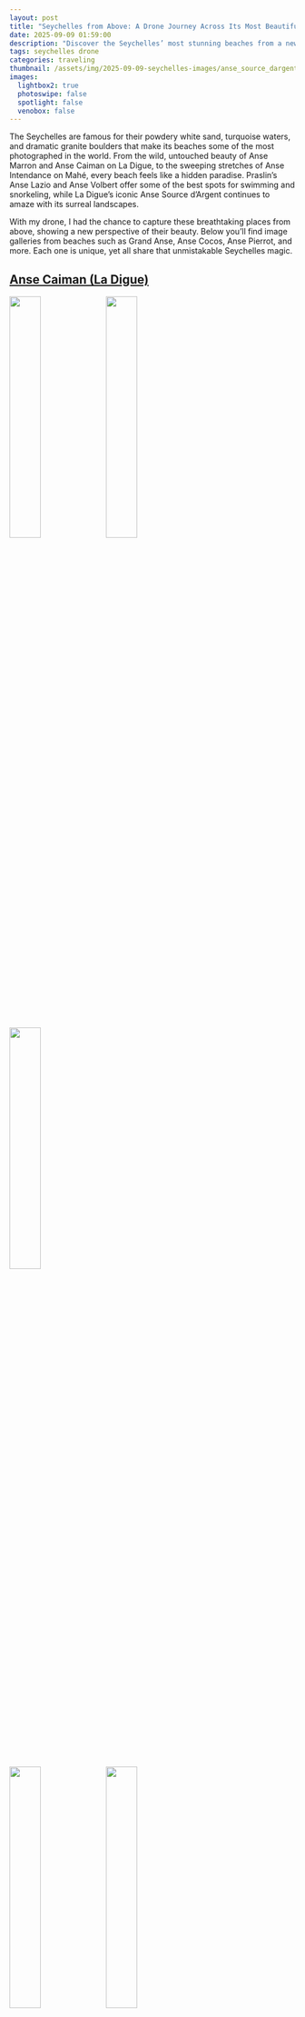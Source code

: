 ```yaml
---
layout: post
title: "Seychelles from Above: A Drone Journey Across Its Most Beautiful Beaches"
date: 2025-09-09 01:59:00
description: "Discover the Seychelles’ most stunning beaches from a new perspective. From the iconic Anse Source d’Argent on La Digue to the sweeping Anse Intendance on Mahé, these drone shots capture some of the islands’ breathtaking beauty."
tags: seychelles drone
categories: traveling
thumbnail: /assets/img/2025-09-09-seychelles-images/anse_source_dargent/DJI_0559-480.webp
images:
  lightbox2: true
  photoswipe: false
  spotlight: false
  venobox: false
---
```


The Seychelles are famous for their powdery white sand, turquoise waters, and dramatic granite boulders that make its beaches some of the most photographed in the world. From the wild, untouched beauty of Anse Marron and Anse Caiman on La Digue, to the sweeping stretches of Anse Intendance on Mahé, every beach feels like a hidden paradise. Praslin’s Anse Lazio and Anse Volbert offer some of the best spots for swimming and snorkeling, while La Digue’s iconic Anse Source d’Argent continues to amaze with its surreal landscapes.

With my drone, I had the chance to capture these breathtaking places from above, showing a new perspective of their beauty. Below you’ll find image galleries from beaches such as Grand Anse, Anse Cocos, Anse Pierrot, and more. Each one is unique, yet all share that unmistakable Seychelles magic.

## [Anse Caiman (La Digue)](https://www.google.com/maps/place/Anse+Caiman/@-4.3488765,55.8458481,14z/data=!4m6!3m5!1s0x231f92d6cb4682b7:0xa0949d275136fa8a!8m2!3d-4.3602468!4d55.8530639!16s%2Fg%2F1tnl3p7k?entry=ttu&g_ep=EgoyMDI1MDkwMy4wIKXMDSoASAFQAw%3D%3D)

<a href="/assets/img/2025-09-09-seychelles-images/anse_caiman/DJI_0895.JPG" data-lightbox="roadtrip"><img src="/assets/img/2025-09-09-seychelles-images/anse_caiman/DJI_0895-480.webp" width="33%"/></a>
<a href="/assets/img/2025-09-09-seychelles-images/anse_caiman/DJI_0943.JPG" data-lightbox="roadtrip"><img src="/assets/img/2025-09-09-seychelles-images/anse_caiman/DJI_0943-480.webp" width="33%"/></a>
<a href="/assets/img/2025-09-09-seychelles-images/anse_caiman/DJI_0950.JPG" data-lightbox="roadtrip"><img src="/assets/img/2025-09-09-seychelles-images/anse_caiman/DJI_0950-480.webp" width="33%"/></a>

<a href="/assets/img/2025-09-09-seychelles-images/anse_caiman/DJI_0953.JPG" data-lightbox="roadtrip"><img src="/assets/img/2025-09-09-seychelles-images/anse_caiman/DJI_0953-480.webp" width="33%"/></a>
<a href="/assets/img/2025-09-09-seychelles-images/anse_caiman/DJI_0959.JPG" data-lightbox="roadtrip"><img src="/assets/img/2025-09-09-seychelles-images/anse_caiman/DJI_0959-480.webp" width="33%"/></a>

---

## [Anse Cocos (La Digue)](https://www.google.com/maps/place/Anse+Cocos/@-4.3677962,55.8489772,17z/data=!3m1!4b1!4m6!3m5!1s0x231f9329314bd0cb:0xf2a567ca900dd4e1!8m2!3d-4.3673267!4d55.8537594!16s%2Fg%2F1vwgybzt?entry=ttu&g_ep=EgoyMDI1MDkwMy4wIKXMDSoASAFQAw%3D%3D)

<a href="/assets/img/2025-09-09-seychelles-images/anse_cocos/DJI_0358.JPG" data-lightbox="roadtrip"><img src="/assets/img/2025-09-09-seychelles-images/anse_cocos/DJI_0358-480.webp" width="33%"/></a>
<a href="/assets/img/2025-09-09-seychelles-images/anse_cocos/DJI_0479.JPG" data-lightbox="roadtrip"><img src="/assets/img/2025-09-09-seychelles-images/anse_cocos/DJI_0479-480.webp" width="33%"/></a>
<a href="/assets/img/2025-09-09-seychelles-images/anse_cocos/DJI_0482.JPG" data-lightbox="roadtrip"><img src="/assets/img/2025-09-09-seychelles-images/anse_cocos/DJI_0482-480.webp" width="33%"/></a>

<a href="/assets/img/2025-09-09-seychelles-images/anse_cocos/DJI_0486.JPG" data-lightbox="roadtrip"><img src="/assets/img/2025-09-09-seychelles-images/anse_cocos/DJI_0486-480.webp" width="33%"/></a>
<a href="/assets/img/2025-09-09-seychelles-images/anse_cocos/DJI_0505.JPG" data-lightbox="roadtrip"><img src="/assets/img/2025-09-09-seychelles-images/anse_cocos/DJI_0505-480.webp" width="33%"/></a>
<a href="/assets/img/2025-09-09-seychelles-images/anse_cocos/DJI_0520.JPG" data-lightbox="roadtrip"><img src="/assets/img/2025-09-09-seychelles-images/anse_cocos/DJI_0520-480.webp" width="33%"/></a>

<a href="/assets/img/2025-09-09-seychelles-images/anse_cocos/DJI_0531.JPG" data-lightbox="roadtrip"><img src="/assets/img/2025-09-09-seychelles-images/anse_cocos/DJI_0531-480.webp" width="33%"/></a>
<a href="/assets/img/2025-09-09-seychelles-images/anse_cocos/DJI_0536.JPG" data-lightbox="roadtrip"><img src="/assets/img/2025-09-09-seychelles-images/anse_cocos/DJI_0536-480.webp" width="33%"/></a>
<a href="/assets/img/2025-09-09-seychelles-images/anse_cocos/DJI_0540.JPG" data-lightbox="roadtrip"><img src="/assets/img/2025-09-09-seychelles-images/anse_cocos/DJI_0540-480.webp" width="33%"/></a>

<a href="/assets/img/2025-09-09-seychelles-images/anse_cocos/DJI_0551.JPG" data-lightbox="roadtrip"><img src="/assets/img/2025-09-09-seychelles-images/anse_cocos/DJI_0551-480.webp" width="33%"/></a>

---

## [Anse Grosse Roche (La Digue)](https://www.google.com/maps/place/Anse+Grosse+Roche/@14.4877431,-60.8175049,17z/data=!4m6!3m5!1s0x8c40274854e66da3:0xd7fe29d74febff5e!8m2!3d14.4877379!4d-60.81493!16s%2Fg%2F11sml8t4w0?entry=ttu&g_ep=EgoyMDI1MDkwMy4wIKXMDSoASAFQAw%3D%3D)

<a href="/assets/img/2025-09-09-seychelles-images/anse_grosse_roche/DJI_0026.JPG" data-lightbox="roadtrip"><img src="/assets/img/2025-09-09-seychelles-images/anse_grosse_roche/DJI_0026-480.webp" width="33%"/></a>

---

## [Anse Intendance (Mahé)](https://www.google.com/maps/place/Anse+Intendance/@-4.7851745,55.4939281,17z/data=!3m1!4b1!4m6!3m5!1s0x231e2a0eec1b68ff:0x346ef7970acba9f0!8m2!3d-4.7840006!4d55.4992692!16s%2Fg%2F11c55jtttj?entry=ttu&g_ep=EgoyMDI1MDkwMy4wIKXMDSoASAFQAw%3D%3D)

<a href="/assets/img/2025-09-09-seychelles-images/anse_intendance/DJI_0140.JPG" data-lightbox="roadtrip"><img src="/assets/img/2025-09-09-seychelles-images/anse_intendance/DJI_0140-480.webp" width="33%"/></a>
<a href="/assets/img/2025-09-09-seychelles-images/anse_intendance/DJI_0143.JPG" data-lightbox="roadtrip"><img src="/assets/img/2025-09-09-seychelles-images/anse_intendance/DJI_0143-480.webp" width="33%"/></a>
<a href="/assets/img/2025-09-09-seychelles-images/anse_intendance/DJI_0167.JPG" data-lightbox="roadtrip"><img src="/assets/img/2025-09-09-seychelles-images/anse_intendance/DJI_0167-480.webp" width="33%"/></a>

---

## [Anse Lazio (Praslin)](https://www.google.com/maps/place/Anse+Lazio/@-4.2936471,55.6912067,15z/data=!3m1!4b1!4m6!3m5!1s0x231ff05ad4683b45:0xb86dca89962a5d20!8m2!3d-4.2936687!4d55.7015064!16zL20vMGJ5Yzhj?entry=ttu&g_ep=EgoyMDI1MDkwMy4wIKXMDSoASAFQAw%3D%3D)

<a href="/assets/img/2025-09-09-seychelles-images/anse_lazio/DJI_0129.JPG" data-lightbox="roadtrip"><img src="/assets/img/2025-09-09-seychelles-images/anse_lazio/DJI_0129-480.webp" width="33%"/></a>
<a href="/assets/img/2025-09-09-seychelles-images/anse_lazio/DJI_0149-ed.png" data-lightbox="roadtrip"><img src="/assets/img/2025-09-09-seychelles-images/anse_lazio/DJI_0149-ed-480.webp" width="33%"/></a>
<a href="/assets/img/2025-09-09-seychelles-images/anse_lazio/DJI_0151.JPG" data-lightbox="roadtrip"><img src="/assets/img/2025-09-09-seychelles-images/anse_lazio/DJI_0151-480.webp" width="33%"/></a>

<a href="/assets/img/2025-09-09-seychelles-images/anse_lazio/DJI_0152.JPG" data-lightbox="roadtrip"><img src="/assets/img/2025-09-09-seychelles-images/anse_lazio/DJI_0152-480.webp" width="33%"/></a>
<a href="/assets/img/2025-09-09-seychelles-images/anse_lazio/DJI_0156.JPG" data-lightbox="roadtrip"><img src="/assets/img/2025-09-09-seychelles-images/anse_lazio/DJI_0156-480.webp" width="33%"/></a>

---

## [Anse Marron (La Digue)](https://www.google.com/maps/place/Anse+Marron/@-4.3839609,55.8392401,17z/data=!3m1!4b1!4m6!3m5!1s0x231fecb40d67dfbb:0x6004329062cf92e2!8m2!3d-4.3840956!4d55.8426331!16s%2Fg%2F1vy5dj7x?entry=ttu&g_ep=EgoyMDI1MDkwMy4wIKXMDSoASAFQAw%3D%3D)

<a href="/assets/img/2025-09-09-seychelles-images/anse_marron/DJI_0661.JPG" data-lightbox="roadtrip"><img src="/assets/img/2025-09-09-seychelles-images/anse_marron/DJI_0661-480.webp" width="33%"/></a>
<a href="/assets/img/2025-09-09-seychelles-images/anse_marron/DJI_0671.JPG" data-lightbox="roadtrip"><img src="/assets/img/2025-09-09-seychelles-images/anse_marron/DJI_0671-480.webp" width="33%"/></a>
<a href="/assets/img/2025-09-09-seychelles-images/anse_marron/DJI_0708.JPG" data-lightbox="roadtrip"><img src="/assets/img/2025-09-09-seychelles-images/anse_marron/DJI_0708-480.webp" width="33%"/></a>

---

## [Anse Pierrot (La Digue)](https://www.google.com/maps/place/Anse+Pierrot/@-4.3802703,55.8274859,17z/data=!3m1!4b1!4m6!3m5!1s0x231fecbf5bbc9e7b:0x8a3f269b53cb648!8m2!3d-4.3812085!4d55.8287272!16s%2Fg%2F1thqd4lx?entry=ttu&g_ep=EgoyMDI1MDkwMy4wIKXMDSoASAFQAw%3D%3D)

<a href="/assets/img/2025-09-09-seychelles-images/anse_pierrot/DJI_0799.JPG" data-lightbox="roadtrip"><img src="/assets/img/2025-09-09-seychelles-images/anse_pierrot/DJI_0799-480.webp" width="33%"/></a>
<a href="/assets/img/2025-09-09-seychelles-images/anse_pierrot/DJI_0803.JPG" data-lightbox="roadtrip"><img src="/assets/img/2025-09-09-seychelles-images/anse_pierrot/DJI_0803-480.webp" width="33%"/></a>
<a href="/assets/img/2025-09-09-seychelles-images/anse_pierrot/DJI_0819.JPG" data-lightbox="roadtrip"><img src="/assets/img/2025-09-09-seychelles-images/anse_pierrot/DJI_0819-480.webp" width="33%"/></a>

<a href="/assets/img/2025-09-09-seychelles-images/anse_pierrot/DJI_0842.JPG" data-lightbox="roadtrip"><img src="/assets/img/2025-09-09-seychelles-images/anse_pierrot/DJI_0842-480.webp" width="33%"/></a>
<a href="/assets/img/2025-09-09-seychelles-images/anse_pierrot/DJI_0855.JPG" data-lightbox="roadtrip"><img src="/assets/img/2025-09-09-seychelles-images/anse_pierrot/DJI_0855-480.webp" width="33%"/></a>

---

## [Anse Source d'Argent (La Digue)](https://www.google.com/maps/place/Anse+Source+d'Argent/@-4.3754502,55.8252084,17z/data=!3m1!4b1!4m6!3m5!1s0x231fecc3f887ed23:0x938a5b07587e9fbd!8m2!3d-4.3754556!4d55.8300793!16s%2Fg%2F11c6s4j80k?entry=ttu&g_ep=EgoyMDI1MDkwMy4wIKXMDSoASAFQAw%3D%3D)

<a href="/assets/img/2025-09-09-seychelles-images/anse_source_dargent/DJI_0280.JPG" data-lightbox="roadtrip"><img src="/assets/img/2025-09-09-seychelles-images/anse_source_dargent/DJI_0280-480.webp" width="33%"/></a>
<a href="/assets/img/2025-09-09-seychelles-images/anse_source_dargent/DJI_0285.JPG" data-lightbox="roadtrip"><img src="/assets/img/2025-09-09-seychelles-images/anse_source_dargent/DJI_0285-480.webp" width="33%"/></a>
<a href="/assets/img/2025-09-09-seychelles-images/anse_source_dargent/DJI_0291.JPG" data-lightbox="roadtrip"><img src="/assets/img/2025-09-09-seychelles-images/anse_source_dargent/DJI_0291-480.webp" width="33%"/></a>

<a href="/assets/img/2025-09-09-seychelles-images/anse_source_dargent/DJI_0293.JPG" data-lightbox="roadtrip"><img src="/assets/img/2025-09-09-seychelles-images/anse_source_dargent/DJI_0293-480.webp" width="33%"/></a>
<a href="/assets/img/2025-09-09-seychelles-images/anse_source_dargent/DJI_0321.JPG" data-lightbox="roadtrip"><img src="/assets/img/2025-09-09-seychelles-images/anse_source_dargent/DJI_0321-480.webp" width="33%"/></a>
<a href="/assets/img/2025-09-09-seychelles-images/anse_source_dargent/DJI_0360.JPG" data-lightbox="roadtrip"><img src="/assets/img/2025-09-09-seychelles-images/anse_source_dargent/DJI_0360-480.webp" width="33%"/></a>

<a href="/assets/img/2025-09-09-seychelles-images/anse_source_dargent/DJI_0367.JPG" data-lightbox="roadtrip"><img src="/assets/img/2025-09-09-seychelles-images/anse_source_dargent/DJI_0367-480.webp" width="33%"/></a>
<a href="/assets/img/2025-09-09-seychelles-images/anse_source_dargent/DJI_0427.JPG" data-lightbox="roadtrip"><img src="/assets/img/2025-09-09-seychelles-images/anse_source_dargent/DJI_0427-480.webp" width="33%"/></a>
<a href="/assets/img/2025-09-09-seychelles-images/anse_source_dargent/DJI_0448.JPG" data-lightbox="roadtrip"><img src="/assets/img/2025-09-09-seychelles-images/anse_source_dargent/DJI_0448-480.webp" width="33%"/></a>

<a href="/assets/img/2025-09-09-seychelles-images/anse_source_dargent/DJI_0537.JPG" data-lightbox="roadtrip"><img src="/assets/img/2025-09-09-seychelles-images/anse_source_dargent/DJI_0537-480.webp" width="33%"/></a>
<a href="/assets/img/2025-09-09-seychelles-images/anse_source_dargent/DJI_0546.JPG" data-lightbox="roadtrip"><img src="/assets/img/2025-09-09-seychelles-images/anse_source_dargent/DJI_0546-480.webp" width="33%"/></a>
<a href="/assets/img/2025-09-09-seychelles-images/anse_source_dargent/DJI_0559.JPG" data-lightbox="roadtrip"><img src="/assets/img/2025-09-09-seychelles-images/anse_source_dargent/DJI_0559-480.webp" width="33%"/></a>

<a href="/assets/img/2025-09-09-seychelles-images/anse_source_dargent/DJI_0560.JPG" data-lightbox="roadtrip"><img src="/assets/img/2025-09-09-seychelles-images/anse_source_dargent/DJI_0560-480.webp" width="33%"/></a>
<a href="/assets/img/2025-09-09-seychelles-images/anse_source_dargent/DJI_0618.JPG" data-lightbox="roadtrip"><img src="/assets/img/2025-09-09-seychelles-images/anse_source_dargent/DJI_0618-480.webp" width="33%"/></a>
<a href="/assets/img/2025-09-09-seychelles-images/anse_source_dargent/DJI_0625.JPG" data-lightbox="roadtrip"><img src="/assets/img/2025-09-09-seychelles-images/anse_source_dargent/DJI_0625-480.webp" width="33%"/></a>

<a href="/assets/img/2025-09-09-seychelles-images/anse_source_dargent/DJI_0633.JPG" data-lightbox="roadtrip"><img src="/assets/img/2025-09-09-seychelles-images/anse_source_dargent/DJI_0633-480.webp" width="33%"/></a>
<a href="/assets/img/2025-09-09-seychelles-images/anse_source_dargent/DJI_0634.JPG" data-lightbox="roadtrip"><img src="/assets/img/2025-09-09-seychelles-images/anse_source_dargent/DJI_0634-480.webp" width="33%"/></a>
<a href="/assets/img/2025-09-09-seychelles-images/anse_source_dargent/DJI_0727.JPG" data-lightbox="roadtrip"><img src="/assets/img/2025-09-09-seychelles-images/anse_source_dargent/DJI_0727-480.webp" width="33%"/></a>

<a href="/assets/img/2025-09-09-seychelles-images/anse_source_dargent/DJI_0738.JPG" data-lightbox="roadtrip"><img src="/assets/img/2025-09-09-seychelles-images/anse_source_dargent/DJI_0738-480.webp" width="33%"/></a>
<a href="/assets/img/2025-09-09-seychelles-images/anse_source_dargent/DJI_0739.JPG" data-lightbox="roadtrip"><img src="/assets/img/2025-09-09-seychelles-images/anse_source_dargent/DJI_0739-480.webp" width="33%"/></a>
<a href="/assets/img/2025-09-09-seychelles-images/anse_source_dargent/DJI_0751.JPG" data-lightbox="roadtrip"><img src="/assets/img/2025-09-09-seychelles-images/anse_source_dargent/DJI_0751-480.webp" width="33%"/></a>

<a href="/assets/img/2025-09-09-seychelles-images/anse_source_dargent/DJI_0781.JPG" data-lightbox="roadtrip"><img src="/assets/img/2025-09-09-seychelles-images/anse_source_dargent/DJI_0781-480.webp" width="33%"/></a>

---

## [Anse Volbert (Praslin)](https://www.google.com/maps/place/Anse+Volbert+Village,+Seychelles/@-4.3142086,55.7327507,15z/data=!4m6!3m5!1s0x231ff1dd070f4a6b:0x482ca3162c8e12bc!8m2!3d-4.3169478!4d55.7476916!16s%2Fg%2F12120htz?entry=ttu&g_ep=EgoyMDI1MDkwMy4wIKXMDSoASAFQAw%3D%3D)

<a href="/assets/img/2025-09-09-seychelles-images/anse_volbert/DJI_0066.JPG" data-lightbox="roadtrip"><img src="/assets/img/2025-09-09-seychelles-images/anse_volbert/DJI_0066-480.webp" width="33%"/></a>
<a href="/assets/img/2025-09-09-seychelles-images/anse_volbert/DJI_0068.JPG" data-lightbox="roadtrip"><img src="/assets/img/2025-09-09-seychelles-images/anse_volbert/DJI_0068-480.webp" width="33%"/></a>
<a href="/assets/img/2025-09-09-seychelles-images/anse_volbert/DJI_0079.JPG" data-lightbox="roadtrip"><img src="/assets/img/2025-09-09-seychelles-images/anse_volbert/DJI_0079-480.webp" width="33%"/></a>

<a href="/assets/img/2025-09-09-seychelles-images/anse_volbert/DJI_0102.JPG" data-lightbox="roadtrip"><img src="/assets/img/2025-09-09-seychelles-images/anse_volbert/DJI_0102-480.webp" width="33%"/></a>
<a href="/assets/img/2025-09-09-seychelles-images/anse_volbert/DJI_0110.JPG" data-lightbox="roadtrip"><img src="/assets/img/2025-09-09-seychelles-images/anse_volbert/DJI_0110-480.webp" width="33%"/></a>
<a href="/assets/img/2025-09-09-seychelles-images/anse_volbert/DJI_0320.JPG" data-lightbox="roadtrip"><img src="/assets/img/2025-09-09-seychelles-images/anse_volbert/DJI_0320-480.webp" width="33%"/></a>

---

## [Grand Anse (La Digue)](https://www.google.com/maps/place/Grand+Anse+Beach/@-4.3742335,55.8428889,18z/data=!3m1!4b1!4m6!3m5!1s0x231feccd00e3f669:0x5512671ef2054b11!8m2!3d-4.3739963!4d55.84385!16s%2Fg%2F1td3tsgj?entry=ttu&g_ep=EgoyMDI1MDkwMy4wIKXMDSoASAFQAw%3D%3D)

<a href="/assets/img/2025-09-09-seychelles-images/grand_anse_la_digue/DJI_0617.JPG" data-lightbox="roadtrip"><img src="/assets/img/2025-09-09-seychelles-images/grand_anse_la_digue/DJI_0617-480.webp" width="33%"/></a>
<a href="/assets/img/2025-09-09-seychelles-images/grand_anse_la_digue/DJI_0626.JPG" data-lightbox="roadtrip"><img src="/assets/img/2025-09-09-seychelles-images/grand_anse_la_digue/DJI_0626-480.webp" width="33%"/></a>
<a href="/assets/img/2025-09-09-seychelles-images/grand_anse_la_digue/DJI_0627.JPG" data-lightbox="roadtrip"><img src="/assets/img/2025-09-09-seychelles-images/grand_anse_la_digue/DJI_0627-480.webp" width="33%"/></a>

<a href="/assets/img/2025-09-09-seychelles-images/grand_anse_la_digue/DJI_0280.JPG" data-lightbox="roadtrip"><img src="/assets/img/2025-09-09-seychelles-images/grand_anse_la_digue/DJI_0280-480.webp" width="33%"/></a>

---

## [St. Pierre Islet (Praslin)](https://www.google.com/maps/place/St.+Pierre+Island/@-4.3025895,55.7397003,15z/data=!3m1!4b1!4m14!1m7!3m6!1s0x231ff18c29a9ec39:0x3d6273d200ab4290!2sSt.+Pierre+Island!8m2!3d-4.302611!4d55.75!16s%2Fg%2F119x71wbn!3m5!1s0x231ff18c29a9ec39:0x3d6273d200ab4290!8m2!3d-4.302611!4d55.75!16s%2Fg%2F119x71wbn?entry=ttu&g_ep=EgoyMDI1MDkwMy4wIKXMDSoASAFQAw%3D%3D)

<a href="/assets/img/2025-09-09-seychelles-images/st_pier/DJI_0279.JPG" data-lightbox="roadtrip"><img src="/assets/img/2025-09-09-seychelles-images/st_pier/DJI_0279-480.webp" width="33%"/></a>
<a href="/assets/img/2025-09-09-seychelles-images/st_pier/DJI_0294.JPG" data-lightbox="roadtrip"><img src="/assets/img/2025-09-09-seychelles-images/st_pier/DJI_0294-480.webp" width="33%"/></a>
<a href="/assets/img/2025-09-09-seychelles-images/st_pier/DJI_0300.JPG" data-lightbox="roadtrip"><img src="/assets/img/2025-09-09-seychelles-images/st_pier/DJI_0300-480.webp" width="33%"/></a>

---

## [Sunset Beach (Mahé)](https://www.google.com/maps/place/Sunset+Beach/@-4.5847981,55.4296932,17z/data=!3m1!4b1!4m6!3m5!1s0x22e0289d8f82778d:0xa99ff852a5248366!8m2!3d-4.5848855!4d55.432452!16s%2Fg%2F1thv27_q?entry=ttu&g_ep=EgoyMDI1MDkwMy4wIKXMDSoASAFQAw%3D%3D)

<a href="/assets/img/2025-09-09-seychelles-images/sunset_beach/DJI_0093.JPG" data-lightbox="roadtrip"><img src="/assets/img/2025-09-09-seychelles-images/sunset_beach/DJI_0093-480.webp" width="33%"/></a>